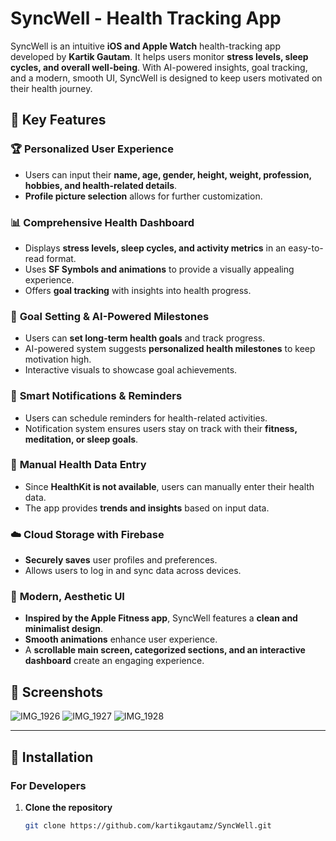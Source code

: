 # SyncWell - Health Tracking App  

SyncWell is an intuitive **iOS and Apple Watch** health-tracking app developed by **Kartik Gautam**. It helps users monitor **stress levels, sleep cycles, and overall well-being**. With AI-powered insights, goal tracking, and a modern, smooth UI, SyncWell is designed to keep users motivated on their health journey.  

## 🚀 Key Features  

### 🏆 **Personalized User Experience**  
- Users can input their **name, age, gender, height, weight, profession, hobbies, and health-related details**.  
- **Profile picture selection** allows for further customization.  

### 📊 **Comprehensive Health Dashboard**  
- Displays **stress levels, sleep cycles, and activity metrics** in an easy-to-read format.  
- Uses **SF Symbols and animations** to provide a visually appealing experience.  
- Offers **goal tracking** with insights into health progress.  

### 🎯 **Goal Setting & AI-Powered Milestones**  
- Users can **set long-term health goals** and track progress.  
- AI-powered system suggests **personalized health milestones** to keep motivation high.  
- Interactive visuals to showcase goal achievements.  

### 🔔 **Smart Notifications & Reminders**  
- Users can schedule reminders for health-related activities.  
- Notification system ensures users stay on track with their **fitness, meditation, or sleep goals**.  

### 💾 **Manual Health Data Entry**  
- Since **HealthKit is not available**, users can manually enter their health data.  
- The app provides **trends and insights** based on input data.  

### ☁️ **Cloud Storage with Firebase**  
- **Securely saves** user profiles and preferences.  
- Allows users to log in and sync data across devices.  

### 🎨 **Modern, Aesthetic UI**  
- **Inspired by the Apple Fitness app**, SyncWell features a **clean and minimalist design**.  
- **Smooth animations** enhance user experience.  
- A **scrollable main screen, categorized sections, and an interactive dashboard** create an engaging experience.  
## 📸 Screenshots 
![IMG_1926](https://github.com/user-attachments/assets/6180d9d0-1526-45a5-959d-71f998cd52cb)
![IMG_1927](https://github.com/user-attachments/assets/7fe6663f-a277-4f8b-a5d1-406fc66449e1)
![IMG_1928](https://github.com/user-attachments/assets/db26f0e7-5ea4-4539-8cab-46898949614e)




---
## 📲 Installation  

### **For Developers**  
1. **Clone the repository**  
   ```bash
   git clone https://github.com/kartikgautamz/SyncWell.git
